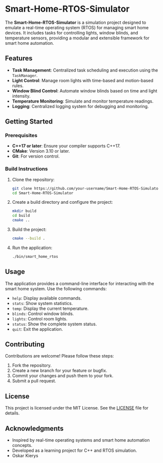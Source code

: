 # Smart-Home-RTOS-Simulator

The **Smart-Home-RTOS-Simulator** is a simulation project designed to emulate a real-time operating system (RTOS) for managing smart home devices. It includes tasks for controlling lights, window blinds, and temperature sensors, providing a modular and extensible framework for smart home automation.

## Features

- **Task Management**: Centralized task scheduling and execution using the `TaskManager`.
- **Light Control**: Manage room lights with time-based and motion-based rules.
- **Window Blind Control**: Automate window blinds based on time and light intensity.
- **Temperature Monitoring**: Simulate and monitor temperature readings.
- **Logging**: Centralized logging system for debugging and monitoring.

## Getting Started

### Prerequisites

- **C++17 or later**: Ensure your compiler supports C++17.
- **CMake**: Version 3.10 or later.
- **Git**: For version control.

### Build Instructions

1. Clone the repository:
   ```sh
   git clone https://github.com/your-username/Smart-Home-RTOS-Simulator.git
   cd Smart-Home-RTOS-Simulator
   ```
2. Create a build directory and configure the project:
   ```sh
   mkdir build
   cd build
   cmake ..
   ```
3. Build the project:
   ```sh
   cmake --build .
   ```
4. Run the application:
   ```sh
   ./bin/smart_home_rtos
   ```
## Usage

The application provides a command-line interface for interacting with the smart home system. Use the following commands:

- `help`: Display available commands.
- `stats`: Show system statistics.
- `temp`: Display the current temperature.
- `blinds`: Control window blinds.
- `lights`: Control room lights.
- `status`: Show the complete system status.
- `quit`: Exit the application.

## Contributing

Contributions are welcome! Please follow these steps:

1. Fork the repository.
2. Create a new branch for your feature or bugfix.
3. Commit your changes and push them to your fork.
4. Submit a pull request.

## License

This project is licensed under the MIT License. See the [LICENSE](LICENSE) file for details.

## Acknowledgments

- Inspired by real-time operating systems and smart home automation concepts.
- Developed as a learning project for C++ and RTOS simulation.
- Oskar Kierys

